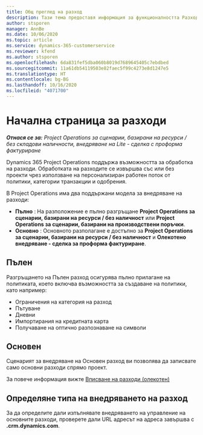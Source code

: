 ```yaml
---
title: Общ преглед на разход
description: Тази тема предоставя информация за функционалността Разход в Project Operations.
author: stsporen
manager: AnnBe
ms.date: 10/06/2020
ms.topic: article
ms.service: dynamics-365-customerservice
ms.reviewer: kfend
ms.author: stsporen
ms.openlocfilehash: 6da831fef5dba060b8019d7689645405c7ebdbed
ms.sourcegitcommit: 11a61db54119503e82faec5f99c4273e8d1247e5
ms.translationtype: HT
ms.contentlocale: bg-BG
ms.lasthandoff: 10/16/2020
ms.locfileid: "4071700"
---
```

# <a name="expense-home-page"></a>Начална страница за разходи

_**Отнася се за:** Project Operations за сценарии, базирани на ресурси / без складови наличности, внедряване на Lite - сделка с проформа фактуриране_


Dynamics 365 Project Operations поддържа възможността за обработка на разходи. Обработката на разходите се извършва със или без проекти чрез използване на персонализиран работен поток от политики, категории транзакции и одобрения.

В Project Operations има два поддържани модела за внедряване на разходи: 

- **Пълно** : На разположение е пълно разгръщане **Project Operations за сценарии, базирани на ресурси / без наличност** или **Project Operations за сценарии, базирани на производствени поръчки**.
- **Основно** : Основното разполагане е достъпно за **Project Operations за сценарии, базирани на ресурси / без наличност** и **Олекотено внедряване - сделка за проформа фактуриране**.

## <a name="full"></a>Пълен 
Разгръщането на Пълен разход осигурява пълно прилагане на политиката, което включва възможността за създаване на политики, като например:

  - Ограничения на категория на разход
  - Пътуване
  - Дневни
  - Импортирания на кредитната карта
  - Получаване на оптично разпознаване на символи

## <a name="basic"></a>Основен 
Сценарият за внедряване на Основен разход ви позволява да записвате само основни разходи спрямо проект. 

За повече информация вижте [Вписване на разходи (олекотен)](basic-expense.md)

## <a name="determine-your-expense-deployment"></a>Определяне типа на внедряването на разход
За да определите дали изпълнявате внедряването на управление на основните разходи, проверете дали URL адресът на адреса завършва с **.crm.dynamics.com**. 
